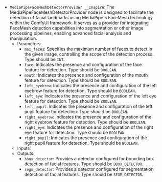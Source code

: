 - `MediaPipeFaceMeshDetectorProvider __Inspire`: The MediaPipeFaceMeshDetectorProvider node is designed to facilitate the detection of facial landmarks using MediaPipe's FaceMesh technology within the ComfyUI framework. It serves as a provider for integrating FaceMesh detection capabilities into segmentation or other image processing pipelines, enabling advanced facial analysis and manipulation.
    - Parameters:
        - `max_faces`: Specifies the maximum number of faces to detect in the given image, controlling the scope of the detection process. Type should be `INT`.
        - `face`: Indicates the presence and configuration of the face feature for detection. Type should be `BOOLEAN`.
        - `mouth`: Indicates the presence and configuration of the mouth feature for detection. Type should be `BOOLEAN`.
        - `left_eyebrow`: Indicates the presence and configuration of the left eyebrow feature for detection. Type should be `BOOLEAN`.
        - `left_eye`: Indicates the presence and configuration of the left eye feature for detection. Type should be `BOOLEAN`.
        - `left_pupil`: Indicates the presence and configuration of the left pupil feature for detection. Type should be `BOOLEAN`.
        - `right_eyebrow`: Indicates the presence and configuration of the right eyebrow feature for detection. Type should be `BOOLEAN`.
        - `right_eye`: Indicates the presence and configuration of the right eye feature for detection. Type should be `BOOLEAN`.
        - `right_pupil`: Indicates the presence and configuration of the right pupil feature for detection. Type should be `BOOLEAN`.
    - Inputs:
    - Outputs:
        - `bbox_detector`: Provides a detector configured for bounding box detection of facial features. Type should be `BBOX_DETECTOR`.
        - `segm_detector`: Provides a detector configured for segmentation detection of facial features. Type should be `SEGM_DETECTOR`.
